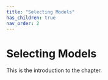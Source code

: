 ```yaml
---
title: "Selecting Models"
has_children: true
nav_order: 2
---
```


# Selecting Models
This is the introduction to the chapter.

